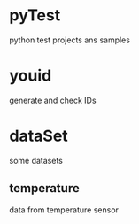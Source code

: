 # pyTest
python test projects ans samples

# youid
generate and check IDs

# dataSet
some datasets

## temperature
data from temperature sensor
